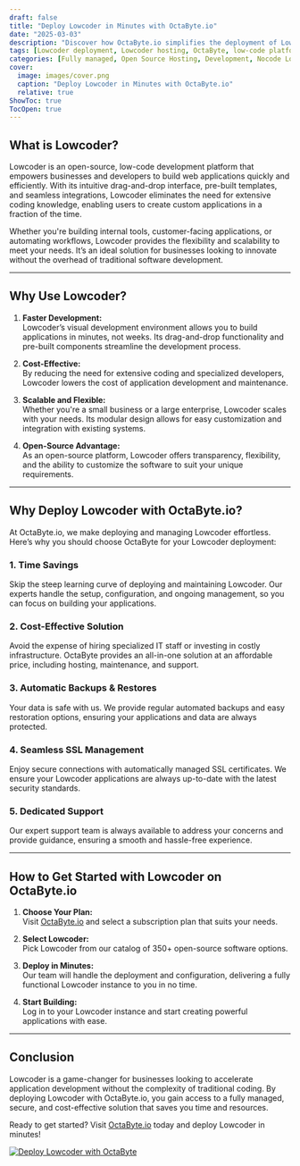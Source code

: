 ```yaml
---
draft: false
title: "Deploy Lowcoder in Minutes with OctaByte.io"
date: "2025-03-03"
description: "Discover how OctaByte.io simplifies the deployment of Lowcoder, a powerful open-source low-code platform, enabling you to build applications faster and more efficiently. Learn why deploying Lowcoder with OctaByte is the smart choice for businesses seeking time savings, cost-effectiveness, and expert support."
tags: [Lowcoder deployment, Lowcoder hosting, OctaByte, low-code platform, managed open-source software, time-saving software deployment, cost-effective IT solutions, automated backups, SSL management, expert support]
categories: [Fully managed, Open Source Hosting, Development, Nocode Lowcode]
cover:
  image: images/cover.png
  caption: "Deploy Lowcoder in Minutes with OctaByte.io"
  relative: true
ShowToc: true
TocOpen: true
---
```



## What is Lowcoder?

Lowcoder is an open-source, low-code development platform that empowers businesses and developers to build web applications quickly and efficiently. With its intuitive drag-and-drop interface, pre-built templates, and seamless integrations, Lowcoder eliminates the need for extensive coding knowledge, enabling users to create custom applications in a fraction of the time.

Whether you're building internal tools, customer-facing applications, or automating workflows, Lowcoder provides the flexibility and scalability to meet your needs. It’s an ideal solution for businesses looking to innovate without the overhead of traditional software development.

---

## Why Use Lowcoder?

1. **Faster Development:**  
   Lowcoder’s visual development environment allows you to build applications in minutes, not weeks. Its drag-and-drop functionality and pre-built components streamline the development process.

2. **Cost-Effective:**  
   By reducing the need for extensive coding and specialized developers, Lowcoder lowers the cost of application development and maintenance.

3. **Scalable and Flexible:**  
   Whether you're a small business or a large enterprise, Lowcoder scales with your needs. Its modular design allows for easy customization and integration with existing systems.

4. **Open-Source Advantage:**  
   As an open-source platform, Lowcoder offers transparency, flexibility, and the ability to customize the software to suit your unique requirements.

---

## Why Deploy Lowcoder with OctaByte.io?

At OctaByte.io, we make deploying and managing Lowcoder effortless. Here’s why you should choose OctaByte for your Lowcoder deployment:

### 1. **Time Savings**  
   Skip the steep learning curve of deploying and maintaining Lowcoder. Our experts handle the setup, configuration, and ongoing management, so you can focus on building your applications.

### 2. **Cost-Effective Solution**  
   Avoid the expense of hiring specialized IT staff or investing in costly infrastructure. OctaByte provides an all-in-one solution at an affordable price, including hosting, maintenance, and support.

### 3. **Automatic Backups & Restores**  
   Your data is safe with us. We provide regular automated backups and easy restoration options, ensuring your applications and data are always protected.

### 4. **Seamless SSL Management**  
   Enjoy secure connections with automatically managed SSL certificates. We ensure your Lowcoder applications are always up-to-date with the latest security standards.

### 5. **Dedicated Support**  
   Our expert support team is always available to address your concerns and provide guidance, ensuring a smooth and hassle-free experience.

---

## How to Get Started with Lowcoder on OctaByte.io

1. **Choose Your Plan:**  
   Visit [OctaByte.io](https://octabyte.io) and select a subscription plan that suits your needs.

2. **Select Lowcoder:**  
   Pick Lowcoder from our catalog of 350+ open-source software options.

3. **Deploy in Minutes:**  
   Our team will handle the deployment and configuration, delivering a fully functional Lowcoder instance to you in no time.

4. **Start Building:**  
   Log in to your Lowcoder instance and start creating powerful applications with ease.

---

## Conclusion

Lowcoder is a game-changer for businesses looking to accelerate application development without the complexity of traditional coding. By deploying Lowcoder with OctaByte.io, you gain access to a fully managed, secure, and cost-effective solution that saves you time and resources.

Ready to get started? Visit [OctaByte.io](https://octabyte.io) today and deploy Lowcoder in minutes!

[![Deploy Lowcoder with OctaByte](/images/deploy-on-octabyte.png)](https://octabyte.io/fully-managed-open-source-services/development/nocode-lowcode/lowcoder)